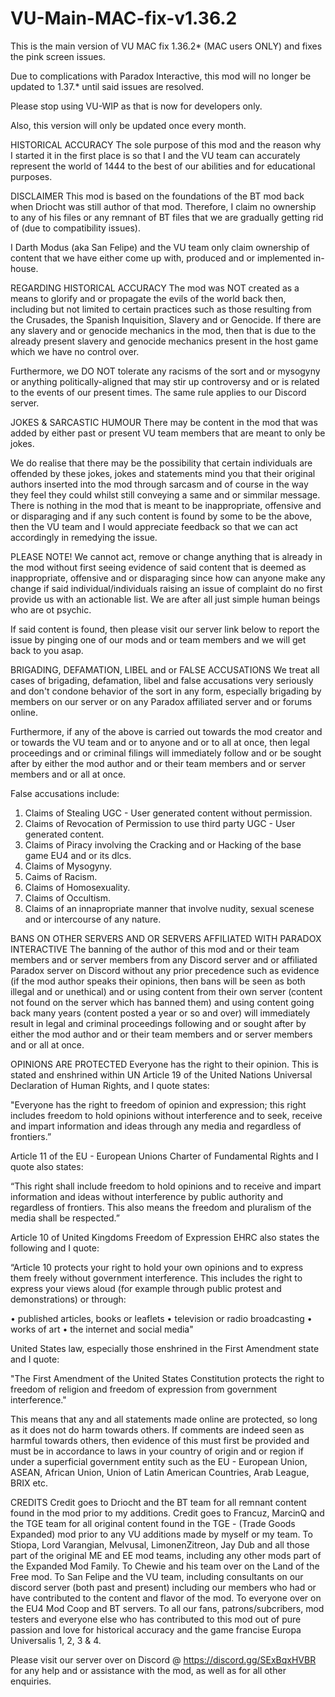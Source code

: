 # VU-Main-MAC-fix-v1.36.2
This is the main version of VU MAC fix 1.36.2* (MAC users ONLY) and fixes the pink screen issues.

Due to complications with Paradox Interactive, this mod will no longer be updated to 1.37.* until said issues are resolved.

Please stop using VU-WIP as that is now for developers only.

Also, this version will only be updated once every month.

HISTORICAL ACCURACY
The sole purpose of this mod and the reason why I started it in the first place is so that I and the VU team can accurately represent the world of 1444 to the best of our abilities and for educational purposes. 

DISCLAIMER
This mod is based on the foundations of the BT mod back when Driocht was still author of that mod. Therefore, I claim no ownership to any of his files or any remnant of BT files that we are gradually getting rid of (due to compatibility issues). 

I Darth Modus (aka San Felipe) and the VU team only claim ownership of content that we have either come up with, produced and or implemented in-house. 

REGARDING HISTORICAL ACCURACY
The mod was NOT created as a means to glorify and or propagate the evils of the world back then, including but not limited to certain practices such as those resulting from the Crusades, the Spanish Inquisition, Slavery and or Genocide. If there are any slavery and or genocide mechanics in the mod, then that is due to the already present slavery and genocide mechanics present in the host game which we have no control over.

Furthermore, we DO NOT tolerate any racisms of the sort and or mysogyny or anything politically-aligned that may stir up controversy and or is related to the events of our present times. The same rule applies to our Discord server.

JOKES & SARCASTIC HUMOUR
There may be content in the mod that was added by either past or present VU team members that are meant to only be jokes.

We do realise that there may be the possibility that certain individuals are offended by these jokes, jokes and statements mind you that their original authors inserted into the mod through sarcasm and of course in the way they feel they could whilst still conveying a same and or simmilar message. There is nothing in the mod that is meant to be inappropriate, offensive and or disparaging and if any such content is found by some to be the above, then the VU team and I would appreciate feedback so that we can act accordingly in remedying the issue. 

PLEASE NOTE!
We cannot act, remove or change anything that is already in the mod without first seeing evidence of said content that is deemed as inappropriate, offensive and or disparaging since how can anyone make any change if said individual/individuals raising an issue of complaint do no first provide us with an actionable list. We are after all just simple human beings who are ot psychic.

If said content is found, then please visit our server link below to report the issue by pinging one of our mods and or team members and we will get back to you asap.

BRIGADING, DEFAMATION, LIBEL and or FALSE ACCUSATIONS
We treat all cases of brigading, defamation, libel and false accusations very seriously and don't condone behavior of the sort in any form, especially brigading by members on our server or on any Paradox affiliated server and or forums online. 

Furthermore, if any of the above is carried out towards the mod creator and or towards the VU team and or to anyone and or to all at once, then legal proceedings and or criminal filings will immediately follow and or be sought after by either the mod author and or their team members and or server members and or all at once. 

False accusations include:
1) Claims of Stealing UGC - User generated content without permission.
2) Claims of Revocation of Permission to use third party UGC - User generated content.
3) Claims of Piracy involving the Cracking and or Hacking of the base game EU4 and or its dlcs.
5) Claims of Mysogyny.
6) Caims of Racism.
7) Claims of Homosexuality.
8) Claims of Occultism.
9) Claims of an innapropriate manner that involve nudity, sexual scenese and or intercourse of any nature.

BANS ON OTHER SERVERS AND OR SERVERS AFFILIATED WITH PARADOX INTERACTIVE
The banning of the author of this mod and or their team members and or server members from any Discord server and or affiliated Paradox server on Discord without any prior precedence such as evidence (if the mod author speaks their opinions, then bans will be seen as both illegal and or unethical) and or using content from their own server (content not found on the server which has banned them) and using content going back many years (content posted a year or so and over) will immediately result in legal and criminal proceedings following and or sought after by either the mod author and or their team members and or server members and or all at once.

OPINIONS ARE PROTECTED
Everyone has the right to their opinion. This is stated and enshrined within UN Article 19 of the United Nations Universal Declaration of Human Rights, and I quote states:

"Everyone has the right to freedom of opinion and expression; this right includes freedom to hold opinions without interference and to seek, receive and impart information and ideas through any media and regardless of frontiers.”

Article 11 of the EU - European Unions Charter of Fundamental Rights and I quote also states: 

“This right shall include freedom to hold opinions and to receive and impart information and ideas without interference by public authority and regardless of frontiers. This also means the freedom and pluralism of the media shall be respected.” 

Article 10 of United Kingdoms Freedom of Expression EHRC also states the following and I quote:

“Article 10 protects your right to hold your own opinions and to express them freely without government interference. This includes the right to express your views aloud (for example through public protest and demonstrations) or through:

•	published articles, books or leaflets 
•	television or radio broadcasting
•	works of art
•	the internet and social media"

United States law, especially those enshrined in the First Amendment state and I quote:

"The First Amendment of the United States Constitution protects the right to freedom of religion and freedom of expression from government interference."

This means that any and all statements made online are protected, so long as it does not do harm towards others. If comments are indeed seen as harmful towards others, then evidence of this must first be provided and must be in accordance to laws in your country of origin and or region if under a superficial government entity such as the EU - European Union, ASEAN, African Union, Union of Latin American Countries, Arab League, BRIX etc.

CREDITS
Credit goes to Driocht and the BT team for all remnant content found in the mod prior to my additions.
Credit goes to Francuz, MarcinQ and the TGE team for all original content found in the TGE - (Trade Goods Expanded) mod prior to any VU additions made by myself or my team.
To Stiopa, Lord Varangian, Melvusal, LimonenZitreon, Jay Dub and all those part of the original ME and EE mod teams, including any other mods part of the Expanded Mod Family.
To Chewie and his team over on the Land of the Free mod.
To San Felipe and the VU team, including consultants on our discord server (both past and present) including our members who had or have contributed to the content and flavor of the mod.
To everyone over on the EU4 Mod Coop and BT servers.
To all our fans, patrons/subcribers, mod testers and everyone else who has contributed to this mod out of pure passion and love for historical accuracy and the game francise Europa Universalis 1, 2, 3 & 4.

Please visit our server over on Discord @ https://discord.gg/SExBqxHVBR for any help and or assistance with the mod, as well as for all other enquiries.

